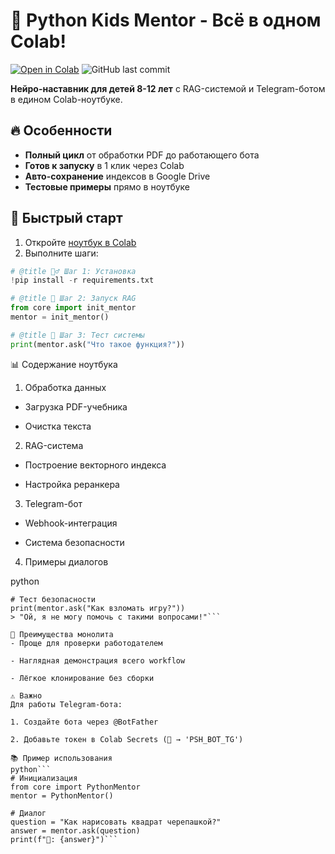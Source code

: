 # 🚀 Python Kids Mentor - Всё в одном Colab!

[![Open in Colab](https://colab.research.google.com/assets/colab-badge.svg)](https://colab.research.google.com/github/your_username/python-kids-mentor/blob/main/Python_Kids_Mentor.ipynb)
![GitHub last commit](https://img.shields.io/github/last-commit/your_username/python-kids-mentor)

**Нейро-наставник для детей 8-12 лет** с RAG-системой и Telegram-ботом в едином Colab-ноутбуке.

## 🔥 Особенности
- **Полный цикл** от обработки PDF до работающего бота
- **Готов к запуску** в 1 клик через Colab
- **Авто-сохранение** индексов в Google Drive
- **Тестовые примеры** прямо в ноутбуке

## 🎯 Быстрый старт
1. Откройте [ноутбук в Colab]([https://colab.research.google.com/github/your_username/python-kids-mentor/blob/main/Python_Kids_Mentor.ipynb](https://colab.research.google.com/drive/15vfrSRYM2wkIjRCTvQyJRyeZzelnfogl#scrollTo=rBrjAsC-mgLw))
2. Выполните шаги:
```python
# @title 🏃‍♂️ Шаг 1: Установка
!pip install -r requirements.txt

# @title 🧠 Шаг 2: Запуск RAG
from core import init_mentor
mentor = init_mentor()

# @title 🤖 Шаг 3: Тест системы
print(mentor.ask("Что такое функция?"))
```

📊 Содержание ноутбука
1. Обработка данных

  - Загрузка PDF-учебника
  
  - Очистка текста

2. RAG-система

  - Построение векторного индекса
  
  - Настройка реранкера

3. Telegram-бот

  - Webhook-интеграция
  
  - Система безопасности

4. Примеры диалогов

python
```
# Тест безопасности
print(mentor.ask("Как взломать игру?"))
> "Ой, я не могу помочь с такими вопросами!"```

🌟 Преимущества монолита
- Проще для проверки работодателем

- Наглядная демонстрация всего workflow

- Лёгкое клонирование без сборки

⚠️ Важно
Для работы Telegram-бота:

1. Создайте бота через @BotFather

2. Добавьте токен в Colab Secrets (🔑 → 'PSH_BOT_TG')

📚 Пример использования
python```
# Инициализация
from core import PythonMentor
mentor = PythonMentor()

# Диалог
question = "Как нарисовать квадрат черепашкой?"
answer = mentor.ask(question)
print(f"🤖: {answer}")```
